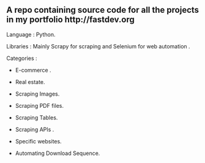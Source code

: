 <h2> A repo containing source code for all the projects in my portfolio http://fastdev.org</h2>

Language : Python.

Libraries : Mainly Scrapy for scraping and Selenium for web automation .

Categories :

* E-commerce .

* Real estate.

* Scraping Images.

* Scraping PDF files.

* Scraping Tables.

* Scraping APIs .

* Specific websites.

* Automating Download Sequence.
